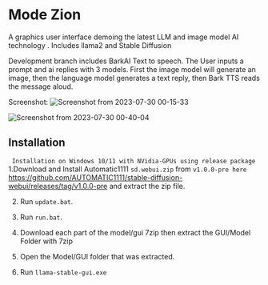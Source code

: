 # Mode Zion
 A graphics user interface demoing the latest LLM and image model AI technology . Includes llama2 and Stable Diffusion

Development branch includes BarkAI Text to speech. The User inputs a prompt and ai replies with 3 models. First the image model will generate an image, then the language model generates a text reply, then Bark TTS reads the message aloud.

Screenshot:
![Screenshot from 2023-07-30 00-15-33](https://github.com/graylan0/ModeZion/assets/34530588/5fa93ebe-d4ac-4a60-b36f-cb8cade99450)


![Screenshot from 2023-07-30 00-40-04](https://github.com/graylan0/ModeZion/assets/34530588/9eafe437-8005-4b81-a4a8-9a038d9d689a)


## Installation
` Installation on Windows 10/11 with NVidia-GPUs using release package`
1.Download and Install Automatic1111  `sd.webui.zip` from `v1.0.0-pre here` https://github.com/AUTOMATIC1111/stable-diffusion-webui/releases/tag/v1.0.0-pre and extract the zip file.

2. Run `update.bat`.
   
4. Run `run.bat`.
   
6. Download each part of the model/gui 7zip then extract the GUI/Model Folder with 7zip

7. Open the Model/GUI folder that was extracted.

8. Run `llama-stable-gui.exe` 
